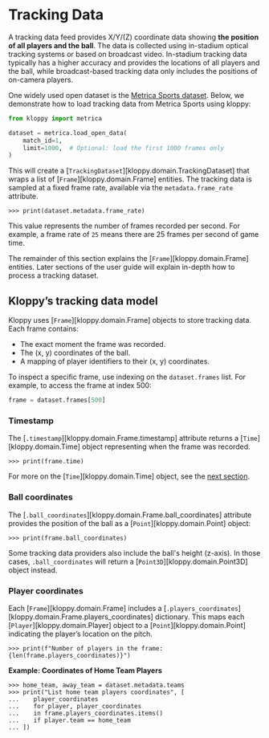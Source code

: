 # Tracking Data

A tracking data feed provides X/Y/(Z) coordinate data showing **the position of all players and the ball**. The data is collected using in-stadium optical tracking systems or based on broadcast video. In-stadium tracking data typically has a higher accuracy and provides the locations of all players and the ball, while broadcast-based tracking data only includes the positions of on-camera players.

One widely used open dataset is the [Metrica Sports dataset](https://github.com/metrica-sports/sample-data). Below, we demonstrate how to load tracking data from Metrica Sports using kloppy:

```python exec="true" source="above" session="concept-trackingdata"
from kloppy import metrica

dataset = metrica.load_open_data(
    match_id=1,
    limit=1000,  # Optional: load the first 1000 frames only
)
```

This will create a \[`TrackingDataset`\][kloppy.domain.TrackingDataset] that wraps a list of \[`Frame`\][kloppy.domain.Frame] entities. The tracking data is sampled at a fixed frame rate, available via the `metadata.frame_rate` attribute.

```pycon exec="true" source="console" session="concept-trackingdata"
>>> print(dataset.metadata.frame_rate)
```

This value represents the number of frames recorded per second. For example, a frame rate of `25` means there are 25 frames per second of game time.

The remainder of this section explains the \[`Frame`\][kloppy.domain.Frame] entities. Later sections of the user guide will explain in-depth how to process a tracking dataset.

## Kloppy’s tracking data model

Kloppy uses \[`Frame`\][kloppy.domain.Frame] objects to store tracking data. Each frame contains:

- The exact moment the frame was recorded.
- The (x, y) coordinates of the ball.
- A mapping of player identifiers to their (x, y) coordinates.

To inspect a specific frame, use indexing on the `dataset.frames` list. For example, to access the frame at index 500:

```python exec="true" source="above" session="concept-trackingdata"
frame = dataset.frames[500]
```

### Timestamp

The \[`.timestamp`\][kloppy.domain.Frame.timestamp] attribute returns a \[`Time`\][kloppy.domain.Time] object representing when the frame was recorded.

```pycon exec="true" source="console" session="concept-trackingdata"
>>> print(frame.time)
```

For more on the \[`Time`\][kloppy.domain.Time] object, see the [next section](../time/index.md).

### Ball coordinates

The \[`.ball_coordinates`\][kloppy.domain.Frame.ball_coordinates] attribute provides the position of the ball as a \[`Point`\][kloppy.domain.Point] object:

```pycon exec="true" source="console" session="concept-trackingdata"
>>> print(frame.ball_coordinates)
```

Some tracking data providers also include the ball's height (z-axis). In those cases, `.ball_coordinates` will return a \[`Point3D`\][kloppy.domain.Point3D] object instead.

### Player coordinates

Each \[`Frame`\][kloppy.domain.Frame] includes a \[`.players_coordinates`\][kloppy.domain.Frame.players_coordinates] dictionary. This maps each \[`Player`\][kloppy.domain.Player] object to a \[`Point`\][kloppy.domain.Point] indicating the player’s location on the pitch.

```pycon exec="true" source="console" session="concept-trackingdata"
>>> print(f"Number of players in the frame: {len(frame.players_coordinates)}")
```

**Example: Coordinates of Home Team Players**

```pycon exec="true" source="console" session="concept-trackingdata"
>>> home_team, away_team = dataset.metadata.teams
>>> print("List home team players coordinates", [
...    player_coordinates
...    for player, player_coordinates
...    in frame.players_coordinates.items()
...    if player.team == home_team
... ])
```
